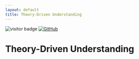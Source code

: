```yaml
---
layout: default
title: Theory-Driven Understanding
---
```


<head>
  <link rel="icon" type="image/png" href="img/favicons/favicon-96x96.png" sizes="96x96" />
  <link rel="icon" type="image/svg+xml" href="img/favicons/favicon.svg" />
  <link rel="shortcut icon" href="img/favicons/favicon.ico" />
  <link rel="apple-touch-icon" sizes="180x180" href="img/favicons/apple-touch-icon.png" />
  <link rel="manifest" href="img/favicons/site.webmanifest" />
</head>

<img src="https://visitor-badge.laobi.icu/badge?page_id=labonom.github.io/sources/Theory_Driven_Understanding.html" alt="visitor badge"/> [![GitHub](https://img.shields.io/badge/GitHub-Profile-black?logo=github)](https://github.com/LabOnoM)

# Theory-Driven Understanding
